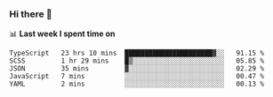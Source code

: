 ### Hi there 👋

<!--
**DBvc/DBvc** is a ✨ _special_ ✨ repository because its `README.md` (this file) appears on your GitHub profile.

Here are some ideas to get you started:

- 🔭 I’m currently working on ...
- 🌱 I’m currently learning ...
- 👯 I’m looking to collaborate on ...
- 🤔 I’m looking for help with ...
- 💬 Ask me about ...
- 📫 How to reach me: ...
- 😄 Pronouns: ...
- ⚡ Fun fact: ...
-->

📊 **Last week I spent time on**
<!--START_SECTION:waka-->
```text
TypeScript   23 hrs 10 mins  ██████████████████████▓░░   91.15 % 
SCSS         1 hr 29 mins    █▒░░░░░░░░░░░░░░░░░░░░░░░   05.85 % 
JSON         35 mins         ▓░░░░░░░░░░░░░░░░░░░░░░░░   02.29 % 
JavaScript   7 mins          ░░░░░░░░░░░░░░░░░░░░░░░░░   00.47 % 
YAML         2 mins          ░░░░░░░░░░░░░░░░░░░░░░░░░   00.13 % 
```
<!--END_SECTION:waka-->
